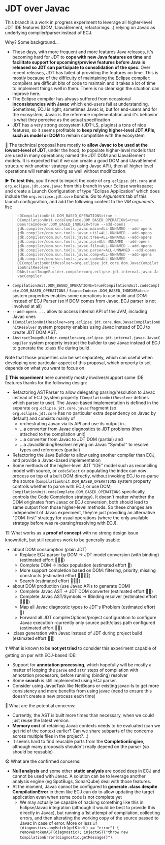 # JDT over Javac

This branch is a work in progress experiment to leverage all higher-level JDT IDE features (DOM, IJavaElement, refactorings...) relying on Javac as underlying compiler/parser instead of ECJ.

Why? Some background...
* These days, with more frequent and more features Java releases, it's becoming hard for JDT to **cope with new Java features on time** and **facilitate support for upcoming/preview features before Java is released so JDT can participate to consolidation of the spec**. Over recent releases, JDT has failed at providing the features on time. This is mostly because of the difficulty of maintaining the Eclipse compiler: compilers are difficult bits of code to maintain and it takes a lot of time to implement things well in them. There is no clear sign the situation can improve here.
* The Eclipse compiler has always suffered from occasional **inconsistencies with Javac** which end-users fail at understanding. Sometimes, ECJ is right, sometimes Javac is; but for end-users and for the ecosystem, Javac is the reference implementation and it's behavior is what they perceive as the actual specification
* JDT has a very strong ecosystem (JDT-LS, plugins) a tons of nice features, so it seems profitable to **keep relying higher-level JDT APIs, such as model or DOM** to remain compatible with the ecosystem


🎯 The technical proposal here mostly to **allow Javac to be used at the lowest-level of JDT**, under the hood, to populate higher-level models that are used in many operations; named the JDT DOM and IJavaElement models. It is expected that if we can create a good DOM and IJavaElement structure with another strategy (eg using Javac API), then all higher level operations will remain working as well without modification.

▶️ **To test this**, you'll need to import the code of `org.eclipse.jdt.core` and `org.eclipse.jdt.core.javac` from this branch in your Eclipse workspace; and create a Launch Configuration of type "Eclipse Application" which does include the `org.eclipse.jdt.core` bundle. Go to _Arguments_ tab of this launch configuration, and add the following content to the _VM arguments_ list:

> `-DCompilationUnit.DOM_BASED_OPERATIONS=true -DCompilationUnit.codeComplete.DOM_BASED_OPERATIONS=true -DSourceIndexer.DOM_BASED_INDEXER=true --add-opens jdk.compiler/com.sun.tools.javac.main=ALL-UNNAMED --add-opens jdk.compiler/com.sun.tools.javac.util=ALL-UNNAMED --add-opens jdk.compiler/com.sun.tools.javac.tree=ALL-UNNAMED --add-opens jdk.compiler/com.sun.tools.javac.api=ALL-UNNAMED --add-opens jdk.compiler/com.sun.tools.javac.file=ALL-UNNAMED --add-opens jdk.compiler/com.sun.tools.javac.parser=ALL-UNNAMED --add-opens jdk.compiler/com.sun.tools.javac.comp=ALL-UNNAMED --add-opens jdk.compiler/com.sun.tools.javac.code=ALL-UNNAMED -DICompilationUnitResolver=org.eclipse.jdt.core.dom.JavacCompilationUnitResolver -DAbstractImageBuilder.compiler=org.eclipse.jdt.internal.javac.JavacCompiler`

* `CompilationUnit.DOM_BASED_OPERATIONS=true`/`CompilationUnit.codeComplete.DOM_BASED_OPERATIONS` / `SourceIndexer.DOM_BASED_INDEXER=true` system properties enables some operations to use build and DOM instead of ECJ Parser (so if DOM comes from Javac, ECJ parser is not involved at all)
* `--add-opens ...` allow to access internal API of the JVM, including Javac ones
* `ICompilationUnitResolver=org.eclipse.jdt.core.dom.JavacCompilationUnitResolver` system property enables using Javac instead of ECJ to create JDT DOM AST.
* `AbstractImageBuilder.compiler=org.eclipse.jdt.internal.javac.JavacCompiler` system property instruct the builder to use Javac instead of ECJ to generate the .class file during build.

Note that those properties can be set separately, which can useful when developing one particular aspect of this proposal, which property to set depends on what you want to focus on.



🥼 **This experiment** here currently mostly involves/support some IDE features thanks for the following design:
* Refactoring ASTParser to allow delegating parsing/resolution to Javac instead of ECJ (system property `ICompilationUnitResolver` defines which parser to use). The Javac-based implementation is defined in the separate `org.eclipse.jdt.core.javac` fragment (so `org.eclipse.jdt.core` has no particular extra dependency on Javac by default) and consists mainly of
  * orchestrating Javac via its API and use its output in...
  * ...a converter from Javac diagnostics to JDT problems (then attached to the compilation unit)
  * ...a converter from Javac to JDT DOM (partial) and
  * ...a JavacBindingResolver relying on Javac "Symbol" to resolve types and references (partial)
* Refactoring the Java Builder to allow using another compiler than ECJ, and provide a Javac-based implementation
* Some methods of the higher-level JDT "IDE" model such as reconciling model with source, or `codeSelect` or populating the index can now process on top of a built DOM directly, without invoking ECJ to re-parse the source (`CompilationUnit.DOM_BASED_OPERATIONS` system property controls whether to parse with ECJ, or use DOM; `CompilationUnit.codeComplete.DOM_BASED_OPERATIONS` specifically controls the Code Completion strategy). It doesn't matter whether the DOM originates from Javac or ECJ conversion, both should lead to same output from those higher-level methods. So these changes are independent of Javac experiment, they're just providing an alternative "DOM-first" strategy  for usual operations (where the only available strategy before was re-parsing/resolving with ECJ).


🏗️ What works as a **proof of concept** with no strong design issue known/left, but still requires work to be generally usable:
* about DOM consumption (plain JDT)
  * Replace ECJ parser by DOM -> JDT model conversion (with binding) (estimated effort 💪💪💪)
  * Complete DOM -> Index population (estimated effort 💪)
  * More support completion based on DOM: filtering, priority, missing constructs (estimated effort 💪💪💪💪)
  * Search (estimated effort 💪💪💪)
* about DOM production (use Javac APIs to generate DOM)
  * Complete Javac AST -> JDT DOM converter (estimated effort 💪💪)
  * Complete Javac AST/Symbols -> IBinding resolver (estimated effort 💪💪💪)
  * Map all Javac diagnostic types to JDT's IProblem (estimated effort 💪)
  * Forward all JDT compilerOptions/project configuration to configure Javac execution -currently only source path/class path configured (estimated effort 💪💪)
* .class generation with Javac instead of JDT during project build (estimated effort 💪💪)


❓ What is known to be **not yet tried** to consider this experiment capable of getting on par with ECJ-based IDE:
* Support for **annotation processing**, which hopefully will be mostly a matter of looping the `parse` and `attr` steps of compilation with annotation processors, before running (binding) resolver
* Some **search** is still implemented using ECJ parser.
* Consider using JavacTask like NetBeans or existing javac-ls to get more consistency and more benefits from using javac (need to ensure this doesn't create a new process each time)


🤔 What are the potential concerns:
* Currently, the AST is built more times than necessary, when we could just reuse the latest version.
* **Memory cost** of retaining Javac contexts needs to be evaluated (can we get rid of the context earlier? Can we share subparts of the concerns across multiple files in the project?...)
* It seems hard to find reusable parts from the **CompletionEngine**, although many proposals shouldn't really depend on the parser (so should be reusable)


😧 What are the confirmed concerns:
* **Null analysis** and some other **static analysis** are coded deep in ECJ and cannot be used with Javac. A solution can be to leverage another analysis engine (eg SpotBugs, SonarQube) deal with those features.
* At the moment, Javac cannot be configured to **generate .class despite CompilationError** in them like ECJ can do to allow updating the target application even when some code is not complete yet
  * We may actually be capable of hacking something like this in Eclipse/Javac integration (although it would be best to provide this directly in Javac), but running a 1st attempt of compilation, collecting errors, and then alterating the working copy of the source passed to Javac in case of error. More or less `if (diagnostics.anyMatch(getKind() == "error") { removeBrokenAST(diagnostic); injectAST("throw new CompilationError(diagnostic.getMessage()")`.
